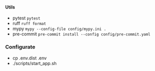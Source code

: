 #### Utils

- pytest `pytest`
- ruff `ruff format`
- mypy `mypy --config-file config/mypy.ini .`
-  pre-commit `pre-commit install --config config/pre-commit.yaml`


### Configurate
- cp .env.dist .env
- ./scripts/start_app.sh
